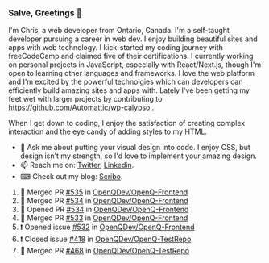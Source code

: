 ### Salve, Greetings 👋

I'm Chris, a web developer from Ontario, Canada. I'm a self-taught developer pursuing a career in web dev. I enjoy building beautiful sites and apps with web technology.
I kick-started my coding journey with freeCodeCamp and claimed five of their certifications.  I currently working on personal projects in JavaScript, especially with React/Next.js, though I'm open to learning other languages and frameworks. I love the web platform and I'm excited by the powerful technolgies which can developers can efficiently build amazing sites and apps with. Lately I've been getting my feet wet with larger projects by contributing to https://github.com/Automattic/wp-calypso .

When I get down to coding, I enjoy the satisfaction of creating complex interaction and the eye candy of adding styles to my HTML. 

- 💬 Ask me about putting your visual design into code. I enjoy CSS, but design isn't my strength, so I'd love to implement your amazing design.
- 📫 Reach me on: [Twitter](https://twitter.com/Christo28120856), [Linkedin](https://www.linkedin.com/in/christopher-stevers-07b9a5204/).
- ⌨ Check out my blog: [Scribo](https://christopherstevers.cf).
<!--
**Christopher-Stevers/Christopher-Stevers** is a ✨ _special_ ✨ repository because its `README.md` (this file) appears on your GitHub profile.

Here are some ideas to get you started:

- 🔭 I’m currently working on ...
- 🌱 I’m currently learning ...
- 👯 I’m looking to collaborate on ...
- 🤔 I’m looking for help with ...
- 😄 Pronouns: ...
- ⚡ Fun fact: ...
-->

<!--START_SECTION:activity-->
1. 🎉 Merged PR [#535](https://github.com/OpenQDev/OpenQ-Frontend/pull/535) in [OpenQDev/OpenQ-Frontend](https://github.com/OpenQDev/OpenQ-Frontend)
2. 🎉 Merged PR [#534](https://github.com/OpenQDev/OpenQ-Frontend/pull/534) in [OpenQDev/OpenQ-Frontend](https://github.com/OpenQDev/OpenQ-Frontend)
3. 💪 Opened PR [#534](https://github.com/OpenQDev/OpenQ-Frontend/pull/534) in [OpenQDev/OpenQ-Frontend](https://github.com/OpenQDev/OpenQ-Frontend)
4. 🎉 Merged PR [#533](https://github.com/OpenQDev/OpenQ-Frontend/pull/533) in [OpenQDev/OpenQ-Frontend](https://github.com/OpenQDev/OpenQ-Frontend)
5. ❗️ Opened issue [#532](https://github.com/OpenQDev/OpenQ-Frontend/issues/532) in [OpenQDev/OpenQ-Frontend](https://github.com/OpenQDev/OpenQ-Frontend)
6. ❗️ Closed issue [#418](https://github.com/OpenQDev/OpenQ-TestRepo/issues/418) in [OpenQDev/OpenQ-TestRepo](https://github.com/OpenQDev/OpenQ-TestRepo)
7. 🎉 Merged PR [#468](https://github.com/OpenQDev/OpenQ-TestRepo/pull/468) in [OpenQDev/OpenQ-TestRepo](https://github.com/OpenQDev/OpenQ-TestRepo)
<!--END_SECTION:activity-->
